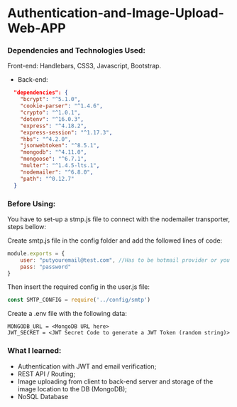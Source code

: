 # Authentication-and-Image-Upload-Web-APP

### Dependencies and Technologies Used:
Front-end: Handlebars, CSS3, Javascript, Bootstrap.
* Back-end:
```json
  "dependencies": {
    "bcrypt": "^5.1.0",
    "cookie-parser": "^1.4.6",
    "crypto": "^1.0.1",
    "dotenv": "^16.0.3",
    "express": "^4.18.2",
    "express-session": "^1.17.3",
    "hbs": "^4.2.0",
    "jsonwebtoken": "^8.5.1",
    "mongodb": "^4.11.0",
    "mongoose": "^6.7.1",
    "multer": "^1.4.5-lts.1",
    "nodemailer": "^6.8.0",
    "path": "^0.12.7"
  }
```



### Before Using:
You have to set-up a stmp.js file to connect with the nodemailer transporter, steps bellow:

Create smtp.js file in the config folder and add the followed lines of code:

```javascript
module.exports = {
    user: "putyouremail@test.com", //Has to be hotmail provider or you have to change it in the user.js transporter function to a different service
    pass: "password"
}
```
Then insert the required config in the user.js file:
```javascript
const SMTP_CONFIG = require('../config/smtp')
```

Create a .env file with the following data:
```env
MONGODB_URL = <MongoDB URL here>
JWT_SECRET = <JWT Secret Code to generate a JWT Token (random string)>
```
### What I learned:
- Authentication with JWT and email verification;
- REST API / Routing;
- Image uploading from client to back-end server and storage of the image location to the DB (MongoDB);
- NoSQL Database
